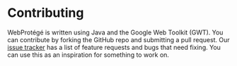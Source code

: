 # Contributing

WebProtégé is written using Java and the Google Web Toolkit (GWT).  You can contribute by forking the GitHub repo and submitting a pull request.  Our [issue tracker](https://github.com/protegeproject/webprotege/issues) has a list of feature requests and bugs that need fixing.  You can use this as an inspiration for something to work on.
